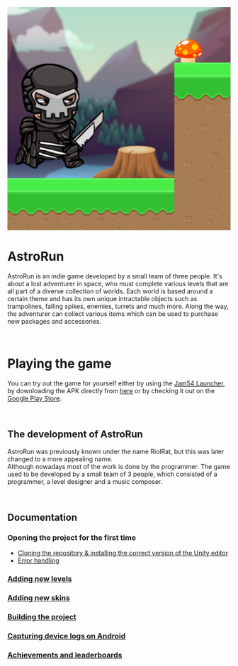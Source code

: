 ![](Assets/RiolRat/Textures/MainMenu/AstroRunLogo/AstrorRunLogo.png)

# AstroRun
AstroRun is an indie game developed by a small team of three people. It's about a lost adventurer in space, who must complete various levels that are all part of a diverse collection of worlds. Each world is based around a certain theme and has its own unique intractable objects such as trampolines, falling spikes, enemies, turrets and much more. Along the way, the adventurer can collect various items which can be used to purchase new packages and accessories.

<br/>

# Playing the game
You can try out the game for yourself either by using the [Jam54 Launcher](https://jam54.com/download.html), by downloading the APK directly from [here](https://jamhorn.github.io/Jam54Launcher/7/resources/AstroRun.apk) or by checking it out on the [Google Play Store](https://play.google.com/store/apps/details?id=com.jam54.AstroRun).

<br/>

## The development of AstroRun
AstroRun was previously known under the name RiolRat, but this was later changed to a more appealing name. <br/>
Although nowadays most of the work is done by the programmer. The game used to be developed by a small team of 3 people, which consisted of a programmer, a level designer and a music composer. 

<br/>

## Documentation
### Opening the project for the first time
- [Cloning the repository & installing the correct version of the Unity editor](/Documentation/Cloning&UnityVersion.md)
- [Error handling](/Documentation/ErrorHandling.md)

### [Adding new levels](/Documentation/AddNewLevel.md)

### [Adding new skins](/Documentation/AddNewSkin.md)

### [Building the project](/Documentation/BuildingTheGame.md)

### [Capturing device logs on Android](/Documentation/CaptureAndroidLogs_AdbLogcat.md)

### [Achievements and leaderboards](/Documentation/AchievementsAndLeaderboards.md)

